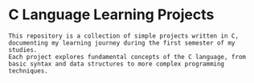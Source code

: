 # C Language Learning Projects

    This repository is a collection of simple projects written in C, documenting my learning journey during the first semester of my studies. 
    Each project explores fundamental concepts of the C language, from basic syntax and data structures to more complex programming techniques.
